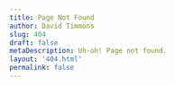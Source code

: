 ```yaml
---
title: Page Not Found
author: David Timmons
slug: 404
draft: false
metaDescription: Uh-oh! Page not found.
layout: '404.html'
permalink: false
---
```

